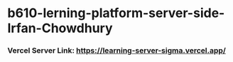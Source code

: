 # b610-lerning-platform-server-side-Irfan-Chowdhury

### Vercel Server Link: https://learning-server-sigma.vercel.app/
